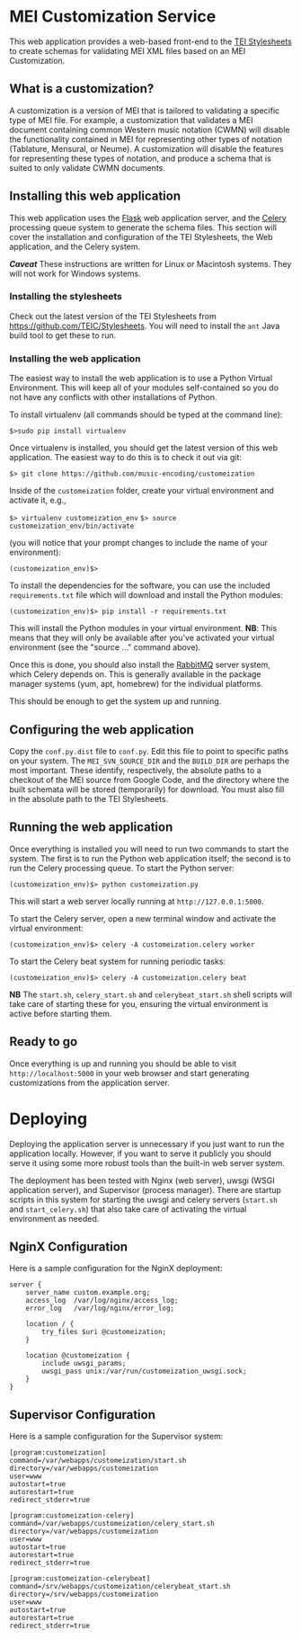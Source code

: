 # MEI Customization Service

This web application provides a web-based front-end to the [TEI Stylesheets](https://github.com/TEIC/Stylesheets) to create
schemas for validating MEI XML files based on an MEI Customization.

## What is a customization?

A customization is a version of MEI that is tailored to validating a specific type of MEI file. For example,
 a customization that validates a MEI document containing common Western music notation (CWMN) will disable the functionality 
 contained in MEI for representing other types of notation (Tablature, Mensural, or Neume). A customization will disable
 the features for representing these types of notation, and produce a schema that is suited to only validate CWMN documents.

## Installing this web application

This web application uses the [Flask](http://flask.pocoo.org) web application server, and the [Celery](http://celery.readthedocs.org)
 processing queue system to generate the schema files. This section will cover the installation and configuration of the TEI Stylesheets, the Web application,
 and the Celery system.
 
***Caveat*** These instructions are written for Linux or Macintosh systems. They will not work for Windows systems.
 
### Installing the stylesheets

Check out the latest version of the TEI Stylesheets from https://github.com/TEIC/Stylesheets. You will need to install the `ant`
Java build tool to get these to run.

### Installing the web application

The easiest way to install the web application is to use a Python Virtual Environment. This will keep all of your modules self-contained
so you do not have any conflicts with other installations of Python.

To install virtualenv (all commands should be typed at the command line):

`$>sudo pip install virtualenv`

Once virtualenv is installed, you should get the latest version of this web application. The easiest way to do this is to
check it out via git:

`$> git clone https://github.com/music-encoding/customeization`

Inside of the `customeization` folder, create your virtual environment and activate it, e.g.,

`$> virtualenv customeization_env`
`$> source customeization_env/bin/activate`

(you will notice that your prompt changes to include the name of your environment):

`(customeization_env)$>`

To install the dependencies for the software, you can use the included `requirements.txt` file which will download and install
the Python modules:

`(customeization_env)$> pip install -r requirements.txt`

This will install the Python modules in your virtual environment. **NB**: This means that they will only be available after you've
activated your virtual environment (see the "source ..." command above).

Once this is done, you should also install the [RabbitMQ](http://www.rabbitmq.com) server system, which Celery depends on. This
is generally available in the package manager systems (yum, apt, homebrew) for the individual platforms.

This should be enough to get the system up and running.

## Configuring the web application

Copy the `conf.py.dist` file to `conf.py`. Edit this file to point to specific paths on your system. The `MEI_SVN_SOURCE_DIR`
 and the `BUILD_DIR` are perhaps the most important. These identify, respectively, the absolute paths to a checkout of the MEI source from 
 Google Code, and the directory where the built schemata will be stored (temporarily) for download. You must also fill in the
 absolute path to the TEI Stylesheets.
 
## Running the web application

Once everything is installed you will need to run two commands to start the system. The first is to run the Python web application
itself; the second is to run the Celery processing queue. To start the Python server:

`(customeization_env)$> python customeization.py`

This will start a web server locally running at `http://127.0.0.1:5000`.

To start the Celery server, open a new terminal window and activate the virtual environment:

`(customeization_env)$> celery -A customeization.celery worker`

To start the Celery beat system for running periodic tasks:

`(customeization_env)$> celery -A customeization.celery beat`

**NB** The `start.sh`, `celery_start.sh` and `celerybeat_start.sh` shell scripts will take care of starting these for you,
ensuring the virtual environment is active before starting them.

## Ready to go

Once everything is up and running you should be able to visit `http://localhost:5000` in your web browser and start generating
customizations from the application server.

# Deploying

Deploying the application server is unnecessary if you just want to run the application locally. However, if you want to serve 
it publicly you should serve it using some more robust tools than the built-in web server system.

The deployment has been tested with Nginx (web server), uwsgi (WSGI application server), and Supervisor (process manager). There
are startup scripts in this system for starting the uwsgi and celery servers (`start.sh` and `start_celery.sh`) that also take care
of activating the virtual environment as needed.

## NginX Configuration

Here is a sample configuration for the NginX deployment:

```
server {
	server_name	custom.example.org;
	access_log	/var/log/nginx/access_log;
	error_log	/var/log/nginx/error_log;

	location / {
		try_files $uri @customeization;
	}

	location @customeization {
		include uwsgi_params;
		uwsgi_pass unix:/var/run/customeization_uwsgi.sock;
	}
}
```

## Supervisor Configuration

Here is a sample configuration for the Supervisor system:

```
[program:customeization]
command=/var/webapps/customeization/start.sh
directory=/var/webapps/customeization
user=www
autostart=true
autorestart=true
redirect_stderr=true

[program:customeization-celery]
command=/var/webapps/customeization/celery_start.sh
directory=/var/webapps/customeization
user=www
autostart=true
autorestart=true
redirect_stderr=true

[program:customeization-celerybeat]
command=/srv/webapps/customeization/celerybeat_start.sh
directory=/srv/webapps/customeization
user=www
autostart=true
autorestart=true
redirect_stderr=true
```